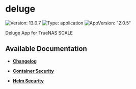 # deluge

![Version: 13.0.7](https://img.shields.io/badge/Version-13.0.7-informational?style=flat-square) ![Type: application](https://img.shields.io/badge/Type-application-informational?style=flat-square) ![AppVersion: "2.0.5"](https://img.shields.io/badge/AppVersion-"2.0.5"-informational?style=flat-square)

Deluge App for TrueNAS SCALE

## Available Documentation

- [**Changelog**](CHANGELOG)

- [**Container Security**](container-security)

- [**Helm Security**](helm-security)

